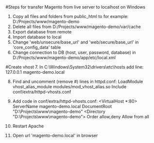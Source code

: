 #Steps for transfer Magento from live server to localhost on Windows

1. Copy all files and folders from public_html to for example: D:/Projects/www/magento-demo
2. Delete all files from D:/Projects/www/magento-demo/var/cache
3. Export database from remote
4. Import database to local
5. Change 'web/unsecure/base_url' and 'web/secure/base_url' in 'core_config_data' table 
6. Change connection to DB (host, user, password, database) in D:/Projects/www/magento-demo/app/etc/local.xml

#Create vhost
7. In C:\Windows\System32\drivers\etc\hosts add line:
   127.0.0.1 		magento-demo.local
   
8. Find and uncomment (remove #) lines in httpd.conf:
  LoadModule vhost_alias_module modules/mod_vhost_alias.so
  Include conf/extra/httpd-vhosts.conf

9. Add code in conf/extra/httpd-vhosts.conf:
  <VirtualHost *:80>
    ServerName magento-demo.local
    DocumentRoot "D:\Projects\www\magento-demo"
    <Directory "D:\Projects\www\magento-demo">
        Order allow,deny
        Allow from all
    </Directory>
</VirtualHost>

10. Restart Apache

11. Open url 'magento-demo.local' in browser
 
  
